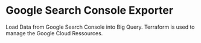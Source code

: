 # Google Search Console Exporter
Load Data from Google Search Console into Big Query. Terraform is used to manage the Google Cloud Ressources.